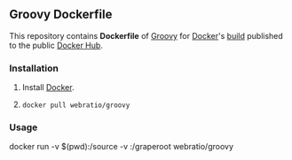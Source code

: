 ## Groovy Dockerfile

This repository contains **Dockerfile** of [Groovy](http://groovy.codehaus.org/) for [Docker](https://www.docker.com/)'s [build](https://registry.hub.docker.com/u/webratio/groovy/) published to the public [Docker Hub](https://hub.docker.com/).

### Installation

1. Install [Docker](https://www.docker.com/).

2. `docker pull webratio/groovy`

### Usage
docker run -v $(pwd):/source -v <grape-root-dir>:/graperoot webratio/groovy <groovy-file> 
